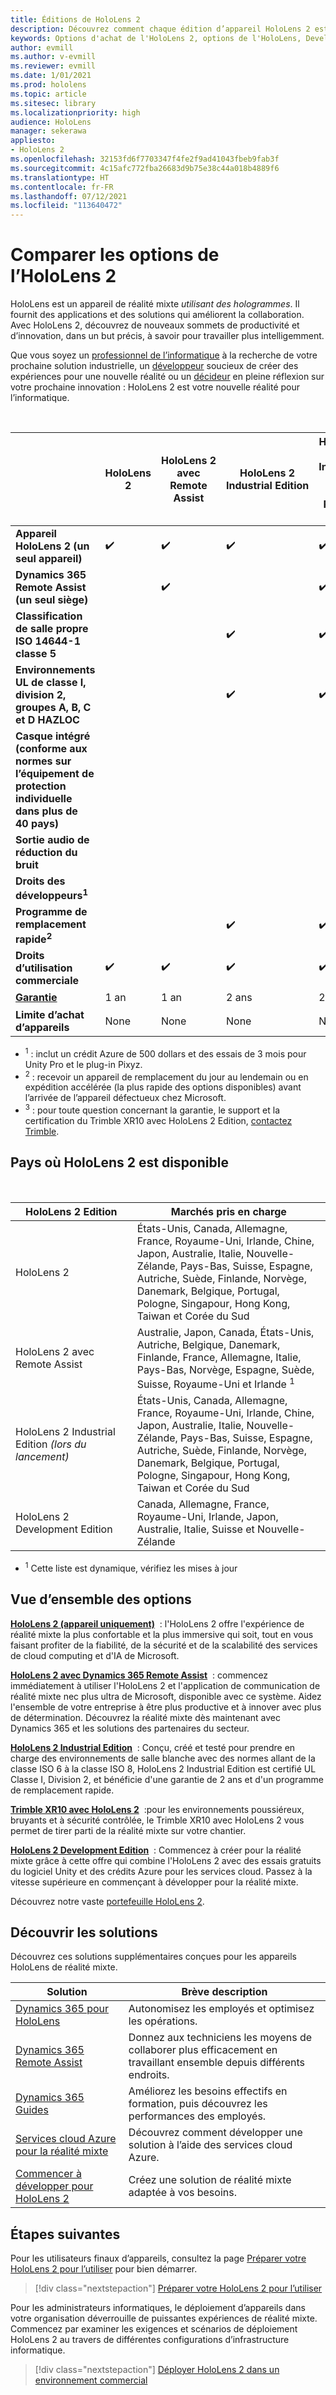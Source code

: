 ```yaml
---
title: Éditions de HoloLens 2
description: Découvrez comment chaque édition d’appareil HoloLens 2 est identique ou différente et la procédure à suivre après en avoir obtenu une.
keywords: Options d'achat de l'HoloLens 2, options de l'HoloLens, Developer Edition
author: evmill
ms.author: v-evmill
ms.reviewer: evmill
ms.date: 1/01/2021
ms.prod: hololens
ms.topic: article
ms.sitesec: library
ms.localizationpriority: high
audience: HoloLens
manager: sekerawa
appliesto:
- HoloLens 2
ms.openlocfilehash: 32153fd6f7703347f4fe2f9ad41043fbeb9fab3f
ms.sourcegitcommit: 4c15afc772fba26683d9b75e38c44a018b4889f6
ms.translationtype: HT
ms.contentlocale: fr-FR
ms.lasthandoff: 07/12/2021
ms.locfileid: "113640472"
---
```

# <a name="compare-hololens-2-options"></a>Comparer les options de l’HoloLens 2

HoloLens est un appareil de réalité mixte *utilisant des hologrammes*. Il fournit des applications et des solutions qui améliorent la collaboration. Avec HoloLens 2, découvrez de nouveaux sommets de productivité et d’innovation, dans un but précis, à savoir pour travailler plus intelligemment.

Que vous soyez un [professionnel de l’informatique](https://www.microsoft.com/hololens/apps) à la recherche de votre prochaine solution industrielle, un [développeur](https://www.microsoft.com/hololens/developers) soucieux de créer des expériences pour une nouvelle réalité ou un [décideur](https://www.microsoft.com/hololens/apps) en pleine réflexion sur votre prochaine innovation : HoloLens 2 est votre nouvelle réalité pour l’informatique.

<br>

|                                                      | HoloLens 2 | HoloLens 2 avec Remote Assist | HoloLens 2 Industrial Edition | HoloLens 2 Industrial Edition avec Remote Assist | Trimble XR10 avec HoloLens 2 | HoloLens 2 Development Edition |
|------------------------------------------------------|------------|-------------------------------|-------------------------------|--------------------------------------------------|------------------------------|--------------------------------|
| **Appareil HoloLens 2 (un seul appareil)**                       |      ✔️     |               ✔️               |               ✔️               |                         ✔️                        |               ✔️              |                ✔️               |
| **Dynamics 365 Remote Assist (un seul siège)**                |            |               ✔️               |                               |                         ✔️                        |                              |                                |
| **Classification de salle propre ISO 14644-1 classe 5**           |            |                               |               ✔️               |                         ✔️                        |                              |                                |
| **Environnements UL de classe I, division 2, groupes A, B, C et D HAZLOC**                     |            |                               |               ✔️               |                         ✔️                        |               ✔️              |                                |
| **Casque intégré (conforme aux normes sur l’équipement de protection individuelle dans plus de 40 pays)** |            |                               |                               |                                                  |               ✔️              |                                |
| **Sortie audio de réduction du bruit**                        |            |                               |                               |                                                  |               ✔️              |                                |
| **Droits des développeurs<sup>1</sup>**                             |            |                               |                               |                                                  |                              |                ✔️               |
| **Programme de remplacement rapide<sup>2</sup>**                          |            |                               |               ✔️               |                         ✔️                        |                              |                                |
| **Droits d’utilisation commerciale**                                |      ✔️     |               ✔️               |               ✔️               |                         ✔️                        |               ✔️              |                                |
| [**Garantie**](hololens2-hardware.md#warranty-information)                                             |   1 an   |             1 an            |             2 ans            |                      2 ans                      |            1 an <sup>3</sup>            |             1 an             |
| **Limite d’achat d’appareils**                                |    None    |              None             |              None             |                       None                       |             None             |       Un par transaction      |

- <sup>1</sup> : inclut un crédit Azure de 500 dollars et des essais de 3 mois pour Unity Pro et le plug-in Pixyz.
- <sup>2</sup> : recevoir un appareil de remplacement du jour au lendemain ou en expédition accélérée (la plus rapide des options disponibles) avant l’arrivée de l’appareil défectueux chez Microsoft.
- <sup>3</sup> : pour toute question concernant la garantie, le support et la certification du Trimble XR10 avec HoloLens 2 Edition, [contactez Trimble](https://fieldtech.trimble.com/en/contact-support).

## <a name="countries-where-hololens-2-is-available"></a>Pays où HoloLens 2 est disponible

<br>

| HoloLens 2 Edition                  | Marchés pris en charge               |
|-------------------------------------------| ----------------------------------------| 
| HoloLens 2 | États-Unis, Canada, Allemagne, France, Royaume-Uni, Irlande, Chine, Japon, Australie, Italie, Nouvelle-Zélande, Pays-Bas, Suisse, Espagne, Autriche, Suède, Finlande, Norvège, Danemark, Belgique, Portugal, Pologne, Singapour, Hong Kong, Taiwan et Corée du Sud |
| HoloLens 2 avec Remote Assist | Australie, Japon, Canada, États-Unis, Autriche, Belgique, Danemark, Finlande, France, Allemagne, Italie, Pays-Bas, Norvège, Espagne, Suède, Suisse, Royaume-Uni et Irlande <sup>1</sup> 
| HoloLens 2 Industrial Edition *(lors du lancement)* | États-Unis, Canada, Allemagne, France, Royaume-Uni, Irlande, Chine, Japon, Australie, Italie, Nouvelle-Zélande, Pays-Bas, Suisse, Espagne, Autriche, Suède, Finlande, Norvège, Danemark, Belgique, Portugal, Pologne, Singapour, Hong Kong, Taiwan et Corée du Sud |
| HoloLens 2 Development Edition | Canada, Allemagne, France, Royaume-Uni, Irlande, Japon, Australie, Italie, Suisse et Nouvelle-Zélande |
- <sup>1</sup> Cette liste est dynamique, vérifiez les mises à jour

## <a name="options-overview"></a>Vue d’ensemble des options

**[HoloLens 2 (appareil uniquement)](hololens2-options-device-only.md)**  : l'HoloLens 2 offre l'expérience de réalité mixte la plus confortable et la plus immersive qui soit, tout en vous faisant profiter de la fiabilité, de la sécurité et de la scalabilité des services de cloud computing et d'IA de Microsoft.

**[HoloLens 2 avec Dynamics 365 Remote Assist](hololens2-options-remote-assist.md)**  : commencez immédiatement à utiliser l'HoloLens 2 et l'application de communication de réalité mixte nec plus ultra de Microsoft, disponible avec ce système. Aidez l'ensemble de votre entreprise à être plus productive et à innover avec plus de détermination. Découvrez la réalité mixte dès maintenant avec Dynamics 365 et les solutions des partenaires du secteur.

**[HoloLens 2 Industrial Edition](hololens2-options-industrial-edition.md)**  : Conçu, créé et testé pour prendre en charge des environnements de salle blanche avec des normes allant de la classe ISO 6 à la classe ISO 8, HoloLens 2 Industrial Edition est certifié UL Classe I, Division 2, et bénéficie d'une garantie de 2 ans et d'un programme de remplacement rapide.

**[Trimble XR10 avec HoloLens 2](hololens2-options-trimble-xr10-edition.md)**  :pour les environnements poussiéreux, bruyants et à sécurité contrôlée, le Trimble XR10 avec HoloLens 2 vous permet de tirer parti de la réalité mixte sur votre chantier.

**[HoloLens 2 Development Edition](hololens2-options-dev-edition.md)**  : Commencez à créer pour la réalité mixte grâce à cette offre qui combine l'HoloLens 2 avec des essais gratuits du logiciel Unity et des crédits Azure pour les services cloud. Passez à la vitesse supérieure en commençant à développer pour la réalité mixte.

Découvrez notre vaste [portefeuille HoloLens 2](https://www.microsoft.com/hololens/buy).

## <a name="explore-solutions"></a>Découvrir les solutions

Découvrez ces solutions supplémentaires conçues pour les appareils HoloLens de réalité mixte.

| Solution | Brève description                                                                                |
|----------|---------------------------------------------------------------------------------------------------|
| [Dynamics 365 pour HoloLens](https://www.microsoft.com//hololens/apps)          | Autonomisez les employés et optimisez les opérations.                                                        |
| [Dynamics 365 Remote Assist](https://dynamics.microsoft.com/mixed-reality/remote-assist/)          | Donnez aux techniciens les moyens de collaborer plus efficacement en travaillant ensemble depuis différents endroits. |
|   [Dynamics 365 Guides](https://dynamics.microsoft.com/mixed-reality/guides/)        | Améliorez les besoins effectifs en formation, puis découvrez les performances des employés.                          |
|  [Services cloud Azure pour la réalité mixte](/windows/mixed-reality/develop/mixed-reality-cloud-services#:~:text=Mixed%20Reality%20services%20Mixed%20Reality%20cloud%20services%20like,all%20in%20the%20context%20of%20your%20users%E2%80%99%20environments)         | Découvrez comment développer une solution à l’aide des services cloud Azure.                                       |
|  [Commencer à développer pour HoloLens 2](/windows/mixed-reality/develop/development?tabs=unity)         | Créez une solution de réalité mixte adaptée à vos besoins.                                                 |

## <a name="next-steps"></a>Étapes suivantes

Pour les utilisateurs finaux d’appareils, consultez la page [Préparer votre HoloLens 2 pour l’utiliser](hololens2-setup.md) pour bien démarrer.

> [!div class="nextstepaction"]
> [Préparer votre HoloLens 2 pour l’utiliser](hololens2-setup.md)

Pour les administrateurs informatiques, le déploiement d’appareils dans votre organisation déverrouille de puissantes expériences de réalité mixte. Commencez par examiner les exigences et scénarios de déploiement HoloLens 2 au travers de différentes configurations d’infrastructure informatique.

> [!div class="nextstepaction"]
> [Déployer HoloLens 2 dans un environnement commercial](hololens-requirements.md)
